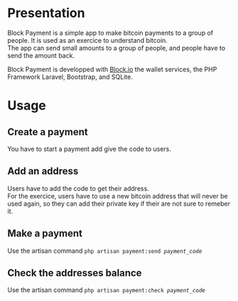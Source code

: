<h1>Presentation</h1>
<p>
    Block Payment is a simple app to make bitcoin payments to a group of people. It is used as an exercice to understand bitcoin.<br />
    The app can send small amounts to a group of people, and people have to send the amount back.
</p>
    Block Payment is developped with <a href="https://www.block.io/">Block.io</a> the wallet services, the PHP Framework Laravel, Bootstrap, and SQLite.
</p>
<h1>Usage</h1>
<h2>Create a payment</h2>
<p>
    You have to start a payment add give the code to users.
</p>
<h2>Add an address</h2>
<p>
    Users have to add the code to get their address.<br />
    For the exercice, users have to use a new bitcoin address that will never be used again, so they can add their private key if their are not sure to remeber it.
</p>
<h2>Make a payment</h2>
<p>
    Use the artisan command <code>php artisan payment:send <i>payment_code</i></code>
</p>
<h2>Check the addresses balance</h2>
<p>
    Use the artisan command <code>php artisan payment:check <i>payment_code</i></code>
</p>

